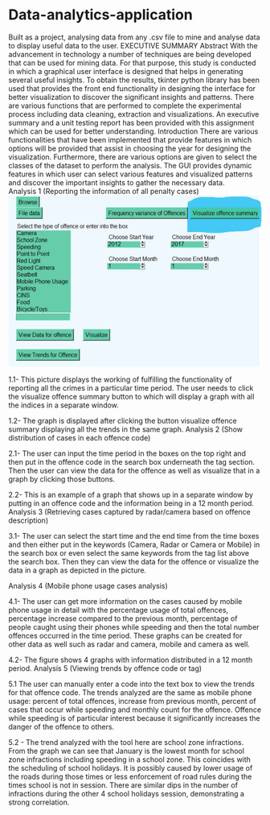 # Data-analytics-application
Built as a project, analysing data from any .csv file to mine and analyse data to display useful data  to the user.
EXECUTIVE SUMMARY
Abstract
With the advancement in technology a number of techniques are being developed that can be used for mining data. For that purpose, this study is conducted in which a graphical user interface is designed that helps in generating several useful insights. To obtain the results, tkinter python library has been used that provides the front end functionality in designing the interface for better visualization to discover the significant insights and patterns. There are various functions that are performed to complete the experimental process including data cleaning, extraction and visualizations. An executive summary and a unit testing report has been provided with this assignment which can be used for better understanding. 
Introduction
There are various functionalities that have been implemented that provide features in which options will be provided that assist in choosing the year for designing the visualization. Furthermore, there are various options are given to select the classes of the dataset to perform the analysis. The GUI provides dynamic features in which user can select various features and visualized patterns and discover the important insights to gather the necessary data.  
Analysis 1 (Reporting the information of all penalty cases)
![](images/Picture1.jpg)
 
1.1-	This picture displays the working of fulfilling the functionality of reporting all the crimes in a particular time period. The user needs to click the visualize offence summary button to which will display a graph with all the indices in a separate window.
 
1.2-	The graph is displayed after clicking the button visualize offence summary displaying all the trends in the same graph.
Analysis 2 (Show distribution of cases in each offence code) 
 
2.1- The user can input the time period in the boxes on the top right and then put in the offence code in the search box underneath the tag section. Then the user can view the data for the offence as well as visualize that in a graph by clicking those buttons.
 
2.2-  This is an example of a graph that shows up in a separate window by putting in an offence code and the information being in a 12 month period.
Analysis 3 (Retrieving cases captured by radar/camera based on offence description)
 
3.1- The user can select the start time and the end time from the time boxes and then either put in the keywords (Camera, Radar or Camera or Mobile) in the search box or even select the same keywords from the tag list above the search box. Then they can view the data for the offence or visualize the data in a graph as depicted in the picture.

Analysis 4 (Mobile phone usage cases analysis)
 
4.1- The user can get more information on the cases caused by mobile phone usage in detail with the percentage usage of total offences, percentage increase compared to the previous month, percentage of people caught using their phones while speeding and then the total number offences occurred in the time period. These graphs can be created for other data as well such as radar and camera, mobile and camera as well.
 
4.2-  The figure shows 4 graphs with information distributed in a 12 month period. 
Analysis 5 (Viewing trends by offence code or tag)

5.1 The user can manually enter a code into the text box to view the trends for that offence code. The trends analyzed are the same as mobile phone usage: percent of total offences, increase from previous month, percent of cases that occur while speeding and monthly count for the offence. Offence while speeding is of particular interest because it significantly increases the danger of the offence to others.  

 5.2 - The trend analyzed with the tool here are school zone infractions. From the graph we can see that January is the lowest month for school zone infractions including speeding in a school zone. This coincides with the scheduling of school holidays. It is possibly caused by lower usage of the roads during those times or less enforcement of road rules during the times school is not in session. There are similar dips in the number of infractions during the other 4 school holidays session, demonstrating a strong correlation. 


